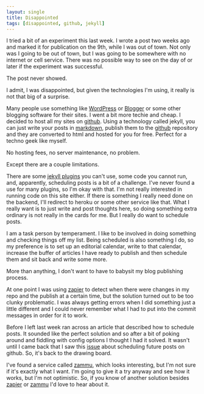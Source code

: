 ```yaml
---
layout: single
title: Disappointed
tags: [disappointed, github, jekyll]
---
```

I tried a bit of an experiment this last week. I wrote a post two weeks ago and marked it for publication on the 9th, while I was out of town. Not only was I going to be out of town, but I was going to be somewhere with no internet or cell service. There was no possible way to see on the day of or later if the experiment was successful.

The post never showed.

I admit, I was disappointed, but given the technologies I'm using, it really is not that big of a surprise.

Many people use something like [WordPress][wordpress] or [Blogger][blogger] or some other blogging software for their sites. I went a bit more techie and cheap. I decided to host all my sites on [github]. Using a technology called jekyll, you can just write your posts in [markdown], publish them to the [github] repository and they are converted to html and hosted for you for free. Perfect for a techno geek like myself.

No hosting fees, no server maintenance, no problem.

Except there are a couple limitations.

There are some [jekyll plugins][plugins] you can't use, some code you cannot run, and, apparently, scheduling posts is a bit of a challenge. I've never found a use for many plugins, so I'm okay with that. I'm not really interested in running code on this site either. If there is something I really need done on the backend, I'll redirect to heroku or some other service like that. What I really want is to just write and post thoughts here, so doing something extra ordinary is not really in the cards for me. But I really do want to schedule posts.

I am a task person by temperament. I like to be involved in doing something and checking things off my list. Being scheduled is also something I do, so my preference is to set up an editorial calendar, write to that calendar, increase the buffer of articles I have ready to publish and then schedule them and sit back and write some more.

More than anything, I don't want to have to babysit my blog publishing process.

At one point I was using [zapier] to detect when there were changes in my repo and the publish at a certain time, but the solution turned out to be too clunky problematic. I was always getting errors when I did something just a little different and I could never remember what I had to put into the commit messages in order for it to work.

Before I left last week ran across an article that described how to schedule posts. It sounded like the perfect solution and so after a bit of poking around and fiddling with config options I thought I had it solved. It wasn't until I came back that I saw this [issue] about scheduling future posts on github. So, it's back to the drawing board.

I've found a service called [zammu], which looks interesting, but I'm not sure if it's exactly what I want. I'm going to give it a try anyway and see how it works, but I'm not optimistic. So, if you know of another solution besides [zapier] or [zammu] I'd love to hear about it.

[wordpress]: http://www.wordpress.com
[blogger]: http://www.blogger.com
[github]: http://www.github.com
[jekyll]: https://jekyllrb.com
[plugins]: https://jekyllrb.com/docs/plugins/
[markdown]: https://daringfireball.net/projects/markdown/
[zapier]: https://zapier.com/
[issue]: https://github.com/jekyll/jekyll/issues/3174
[zammu]: https://zammu.in
